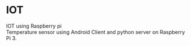 # IOT
IOT using Raspberry pi  
Temperature sensor using Android Client and python server on Raspberry Pi 3.
